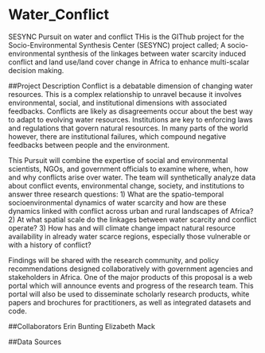 # Water_Conflict
SESYNC Pursuit on water and conflict
THis is the GIThub project for the Socio-Environmental Synthesis Center (SESYNC) project called; A socio-environmental synthesis of the linkages between water scarcity induced conflict and land use/land cover change in Africa to enhance multi-scalar decision making.

##Project Description
Conflict is a debatable dimension of changing water resources. This is a complex relationship to
unravel because it involves environmental, social, and institutional dimensions with associated
feedbacks. Conflicts are likely as disagreements occur about the best way to adapt to evolving
water resources. Institutions are key to enforcing laws and regulations that govern natural
resources. In many parts of the world however, there are institutional failures, which compound
negative feedbacks between people and the environment.

This Pursuit will combine the expertise of social and environmental scientists, NGOs, and
government officials to examine where, when, how and why conflicts arise over water. The team
will synthetically analyze data about conflict events, environmental change, society, and
institutions to answer three research questions: 1) What are the spatio-temporal socioenvironmental dynamics of water scarcity and how are these dynamics linked with conflict
across urban and rural landscapes of Africa? 2) At what spatial scale do the linkages between
water scarcity and conflict operate? 3) How has and will climate change impact natural resource
availability in already water scarce regions, especially those vulnerable or with a history of
conflict?

Findings will be shared with the research community, and policy recommendations designed
collaboratively with government agencies and stakeholders in Africa. One of the major products
of this proposal is a web portal which will announce events and progress of the research team.
This portal will also be used to disseminate scholarly research products, white papers and
brochures for practitioners, as well as integrated datasets and code.

##Collaborators
Erin Bunting
Elizabeth Mack

##Data Sources

